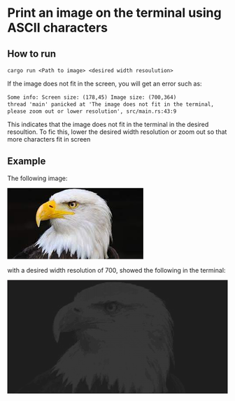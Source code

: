 # Print an image on the terminal using ASCII characters


## How to run 
```
cargo run <Path to image> <desired width resoulution>
```

If the image does not fit in the screen, you will get an error such as:
```
Some info: Screen size: (178,45) Image size: (700,364)
thread 'main' panicked at 'The image does not fit in the terminal, please zoom out or lower resolution', src/main.rs:43:9
```

This indicates that the image does not fit in the terminal in the desired resoultion. To fic this, lower the desired width resolution or zoom out so that more characters fit in screen


## Example
The following image:

![base_image](./docs/eagle.jpg "Base Image")

 with a desired width resolution of 700, showed the following in the terminal:
 
![generated_image](./docs/eagle700w.png "Generated Image")
